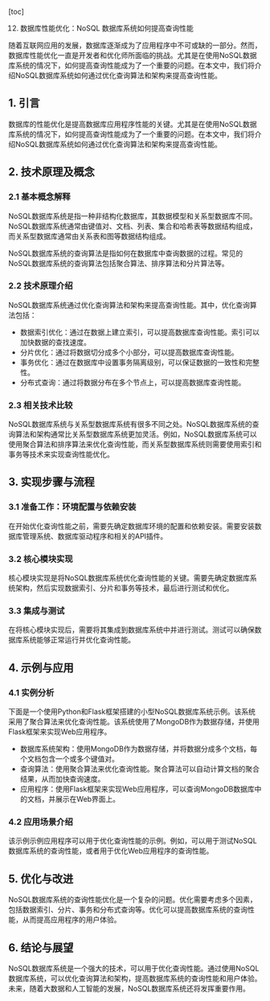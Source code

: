 
[toc]                    
                
                
12. 数据库性能优化：NoSQL 数据库系统如何提高查询性能

随着互联网应用的发展，数据库逐渐成为了应用程序中不可或缺的一部分。然而，数据库性能优化一直是开发者和优化师所面临的挑战。尤其是在使用NoSQL数据库系统的情况下，如何提高查询性能成为了一个重要的问题。在本文中，我们将介绍NoSQL数据库系统如何通过优化查询算法和架构来提高查询性能。

## 1. 引言

数据库的性能优化是提高数据库应用程序性能的关键。尤其是在使用NoSQL数据库系统的情况下，如何提高查询性能成为了一个重要的问题。在本文中，我们将介绍NoSQL数据库系统如何通过优化查询算法和架构来提高查询性能。

## 2. 技术原理及概念

### 2.1 基本概念解释

NoSQL数据库系统是指一种非结构化数据库，其数据模型和关系型数据库不同。NoSQL数据库系统通常由键值对、文档、列表、集合和哈希表等数据结构组成，而关系型数据库通常由关系表和图等数据结构组成。

NoSQL数据库系统的查询算法是指如何在数据库中查询数据的过程。常见的NoSQL数据库系统的查询算法包括聚合算法、排序算法和分片算法等。

### 2.2 技术原理介绍

NoSQL数据库系统通过优化查询算法和架构来提高查询性能。其中，优化查询算法包括：

- 数据索引优化：通过在数据上建立索引，可以提高数据库查询性能。索引可以加快数据的查找速度。
- 分片优化：通过将数据切分成多个小部分，可以提高数据库查询性能。
- 事务优化：通过在数据库中设置事务隔离级别，可以保证数据的一致性和完整性。
- 分布式查询：通过将数据分布在多个节点上，可以提高数据库查询性能。

### 2.3 相关技术比较

NoSQL数据库系统与关系型数据库系统有很多不同之处。NoSQL数据库系统的查询算法和架构通常比关系型数据库系统更加灵活。例如，NoSQL数据库系统可以使用聚合算法和排序算法来优化查询性能，而关系型数据库系统则需要使用索引和事务等技术来实现查询性能优化。

## 3. 实现步骤与流程

### 3.1 准备工作：环境配置与依赖安装

在开始优化查询性能之前，需要先确定数据库环境的配置和依赖安装。需要安装数据库管理系统、数据库驱动程序和相关的API插件。

### 3.2 核心模块实现

核心模块实现是将NoSQL数据库系统优化查询性能的关键。需要先确定数据库系统架构，然后实现数据索引、分片和事务等技术，最后进行测试和优化。

### 3.3 集成与测试

在将核心模块实现后，需要将其集成到数据库系统中并进行测试。测试可以确保数据库系统能够正常运行并优化查询性能。

## 4. 示例与应用

### 4.1 实例分析

下面是一个使用Python和Flask框架搭建的小型NoSQL数据库系统示例。该系统采用了聚合算法来优化查询性能。该系统使用了MongoDB作为数据存储，并使用Flask框架来实现Web应用程序。

- 数据库系统架构：使用MongoDB作为数据存储，并将数据分成多个文档，每个文档包含一个或多个键值对。
- 查询算法：使用聚合算法来优化查询性能。聚合算法可以自动计算文档的聚合结果，从而加快查询速度。
- 应用程序：使用Flask框架来实现Web应用程序，可以查询MongoDB数据库中的文档，并展示在Web界面上。

### 4.2 应用场景介绍

该示例示例应用程序可以用于优化查询性能的示例。例如，可以用于测试NoSQL数据库系统的查询性能，或者用于优化Web应用程序的查询性能。

## 5. 优化与改进

NoSQL数据库系统的查询性能优化是一个复杂的问题。优化需要考虑多个因素，包括数据索引、分片、事务和分布式查询等。优化可以提高数据库系统的查询性能，从而提高应用程序的用户体验。

## 6. 结论与展望

NoSQL数据库系统是一个强大的技术，可以用于优化查询性能。通过使用NoSQL数据库系统，可以优化查询算法和架构，提高数据库系统的查询性能和用户体验。未来，随着大数据和人工智能的发展，NoSQL数据库系统还将发挥重要作用。

